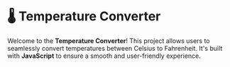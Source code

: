 # 🌡️ Temperature Converter

Welcome to the **Temperature Converter**! This project allows users to seamlessly convert temperatures between Celsius to Fahrenheit. It's built with **JavaScript** to ensure a smooth and user-friendly experience.
